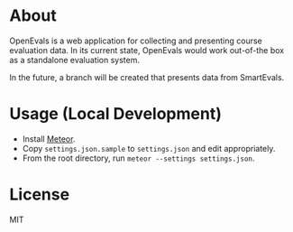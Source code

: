 About
=====

OpenEvals is a web application for collecting and presenting course evaluation data. In its current state, OpenEvals would work out-of-the box as a standalone evaluation system. 

In the future, a branch will be created that presents data from SmartEvals. 

Usage (Local Development)
=========================

- Install [Meteor].
- Copy `settings.json.sample` to `settings.json` and edit appropriately.
- From the root directory, run `meteor --settings settings.json`.

License
=======

MIT

[Meteor]:https://www.meteor.com/
